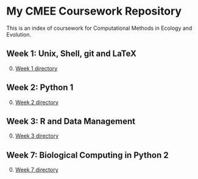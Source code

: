 # My CMEE Coursework Repository

This is an index of coursework for Computational Methods in Ecology and Evolution.

## Week 1: Unix, Shell, git and LaTeX

0. [Week 1 directory](Week1)


## Week 2: Python 1

0. [Week 2 directory](Week2)

## Week 3: R and Data Management

0. [Week 3 directory](Week3)

## Week 7: Biological Computing in Python 2

0. [Week 7 directory](Week7)

